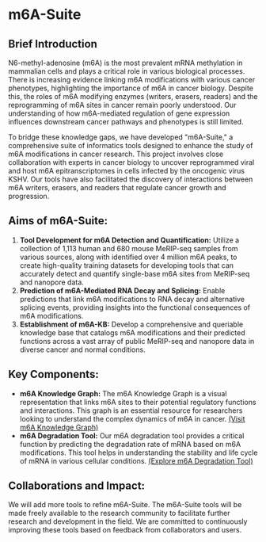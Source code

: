 
# m6A-Suite

## Brief Introduction
N6-methyl-adenosine (m6A) is the most prevalent mRNA methylation in mammalian cells and plays a critical role in various biological processes. There is increasing evidence linking m6A modifications with various cancer phenotypes, highlighting the importance of m6A in cancer biology. Despite this, the roles of m6A modifying enzymes (writers, erasers, readers) and the reprogramming of m6A sites in cancer remain poorly understood. Our understanding of how m6A-mediated regulation of gene expression influences downstream cancer pathways and phenotypes is still limited.

To bridge these knowledge gaps, we have developed "m6A-Suite," a comprehensive suite of informatics tools designed to enhance the study of m6A modifications in cancer research. This project involves close collaboration with experts in cancer biology to uncover reprogrammed viral and host m6A epitranscriptomes in cells infected by the oncogenic virus KSHV. Our tools have also facilitated the discovery of interactions between m6A writers, erasers, and readers that regulate cancer growth and progression.

## Aims of m6A-Suite:
1. **Tool Development for m6A Detection and Quantification:** Utilize a collection of 1,113 human and 680 mouse MeRIP-seq samples from various sources, along with identified over 4 million m6A peaks, to create high-quality training datasets for developing tools that can accurately detect and quantify single-base m6A sites from MeRIP-seq and nanopore data.
2. **Prediction of m6A-Mediated RNA Decay and Splicing:** Enable predictions that link m6A modifications to RNA decay and alternative splicing events, providing insights into the functional consequences of m6A modifications.
3. **Establishment of m6A-KB:** Develop a comprehensive and queriable knowledge base that catalogs m6A modifications and their predicted functions across a vast array of public MeRIP-seq and nanopore data in diverse cancer and normal conditions.

## Key Components:
- **m6A Knowledge Graph:** The m6A Knowledge Graph is a visual representation that links m6A sites to their potential regulatory functions and interactions. This graph is an essential resource for researchers looking to understand the complex dynamics of m6A in cancer. [(Visit m6A Knowledge Graph)](https://github.com/Huang-AI4Medicine-Lab/reguloGPT)
- **m6A Degradation Tool:** Our m6A degradation tool provides a critical function by predicting the degradation rate of mRNA based on m6A modifications. This tool helps in understanding the stability and life cycle of mRNA in various cellular conditions. [(Explore m6A Degradation Tool)](https://github.com/Huang-AI4Medicine-Lab/m6A-BERT-Deg)

## Collaborations and Impact:
We will add more tools to refine m6A-Suite. The m6A-Suite tools will be made freely available to the research community to facilitate further research and development in the field. We are committed to continuously improving these tools based on feedback from collaborators and users.

